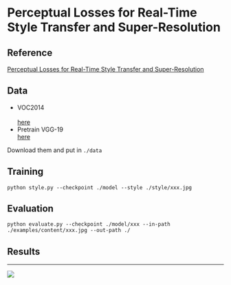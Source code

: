 # Perceptual Losses for Real-Time Style Transfer and Super-Resolution

## Reference
[Perceptual Losses for Real-Time Style Transfer and Super-Resolution](https://arxiv.org/abs/1603.08155) <br> 
## Data
* VOC2014<br> 	
[here](http://msvocds.blob.core.windows.net/coco2014/train2014.zip)  <br> 
* Pretrain VGG-19<br> 
[here](http://www.vlfeat.org/matconvnet/models/beta16/imagenet-vgg-verydeep-19.mat)  <br> 

Download them and put in `./data`<br> 
## Training
```
python style.py --checkpoint ./model --style ./style/xxx.jpg 
```
## Evaluation
```
python evaluate.py --checkpoint ./model/xxx --in-path ./examples/content/xxx.jpg --out-path ./
```

## Results
-------
![](https://github.com/yanx27/Fast-style-transfer-based-on-Tensorflow/blob/master/examples/results/sysu.jpg)  

